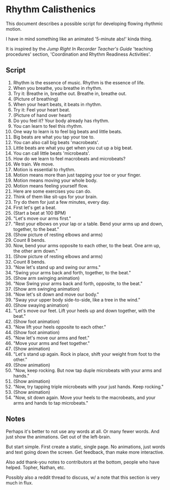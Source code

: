 # Rhythm Calisthenics

This document describes a possible script for developing flowing rhythmic motion.

I have in mind something like an animated '5-minute abs!' kinda thing.

It is inspired by the *Jump Right In Recorder Teacher's Guide* 'teaching procedures' section, 'Coordination and Rhythm Readiness Activities'.

## Script

1. Rhythm is the essence of music. Rhythm is the essence of life.
1. When you breathe, you breathe in rhythm.
1. Try it: Breathe in, breathe out. Breathe in, breathe out.
1. (Picture of breathing)
1. When your heart beats, it beats in rhythm.
1. Try it: Feel your heart beat.
1. (Picture of hand over heart)
2. Do you feel it? Your body already has rhythm.
1. You can learn to feel this rhythm.
1. One way to learn is to feel big beats and little beats.
1. Big beats are what you tap your toe to.
1. You can also call big beats 'macrobeats'.
1. Little beats are what you get when you cut up a big beat.
1. You can call little beats 'microbeats'.
1. How do we learn to feel macrobeats and microbeats?
1. We train. We move.
1. Motion is essential to rhythm.
1. Motion means more than just tapping your toe or your finger.
1. Motion means moving your whole body.
1. Motion means feeling yourself flow.
1. Here are some exercises you can do.
1. Think of them like sit-ups for your brain.
1. Try do them for just a few minutes, every day.
1. First let's get a beat.
1. (Start a beat at 100 BPM)
1. "Let's move our arms first."
1. "Rest your elbows on your lap or a table. Bend your arms up and down, together, to the beat."
1. (Show picture of resting elbows and arms)
1. Count 8 bends.
1. Now, bend your arms opposite to each other, to the beat. One arm up, the other arm down."
1. (Show picture of resting elbows and arms)
1. Count 8 bends.
1. "Now let's stand up and swing our arms."
1. "Swing your arms back and forth, together, to the beat."
1. (Show arm swinging animation)
1. "Now Swing your arms back and forth, opposite, to the beat."
1. (Show arm swinging animation)
1. "Now let's sit down and move our body."
1. "Sway your upper body side-to-side, like a tree in the wind."
1. (Show swaying animation)
1. "Let's move our feet. Lift your heels up and down together, with the beat."
1. (Show foot animation)
1. "Now lift your heels opposite to each other."
1. (Show foot animation)
1. "Now let's move our arms and feet."
1. "Move your arms and feet together."
1. (Show animation)
1. "Let's stand up again. Rock in place, shift your weight from foot to the other."
1. (Show animation)
1. "Now, keep rocking. But now tap duple microbeats with your arms and hands."
1. (Show animation)
1. "Now, try tapping triple microbeats with your just hands. Keep rocking."
1. (Show animation)
1. "Now, sit down again. Move your heels to the macrobeats, and your arms and hands to tap microbeats."

## Notes
Perhaps it's better to not use any words at all. Or many fewer words. And just show the animations. Get out of the left-brain.

But start simple. First create a static, single page. No animations, just words and text going down the screen. Get feedback, than make more interactive.

Also add thank-you notes to contributors at the bottom, people who have helped. Topher, Nathan, etc.

Possibly also a reddit thread to discuss, w/ a note that this section is very much in flux.
